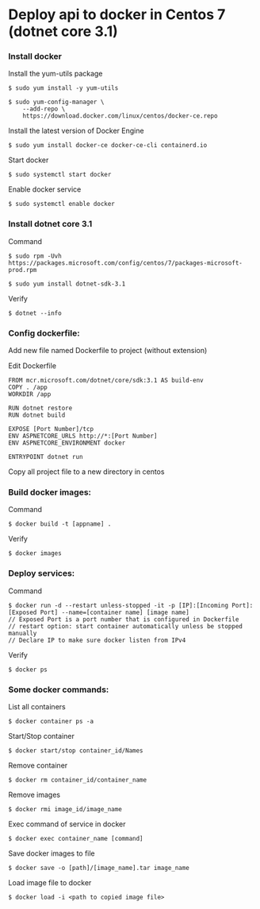 # Deploy api to docker in Centos 7 (dotnet core 3.1)

### Install docker

Install the yum-utils package

```
$ sudo yum install -y yum-utils

$ sudo yum-config-manager \
    --add-repo \
    https://download.docker.com/linux/centos/docker-ce.repo
```

Install the latest version of Docker Engine

```
$ sudo yum install docker-ce docker-ce-cli containerd.io
```

Start docker

```
$ sudo systemctl start docker
```

Enable docker service

```
$ sudo systemctl enable docker
```

### Install dotnet core 3.1

Command

```
$ sudo rpm -Uvh https://packages.microsoft.com/config/centos/7/packages-microsoft-prod.rpm

$ sudo yum install dotnet-sdk-3.1
```

Verify

```
$ dotnet --info
```

### Config dockerfile:

Add new file named Dockerfile to project (without extension)

Edit Dockerfile
```
FROM mcr.microsoft.com/dotnet/core/sdk:3.1 AS build-env
COPY . /app
WORKDIR /app

RUN dotnet restore
RUN dotnet build

EXPOSE [Port Number]/tcp
ENV ASPNETCORE_URLS http://*:[Port Number]
ENV ASPNETCORE_ENVIRONMENT docker

ENTRYPOINT dotnet run
```

Copy all project file to a new directory in centos

### Build docker images:

Command

```
$ docker build -t [appname] .
```

Verify

```
$ docker images
```

### Deploy services:

Command

```
$ docker run -d --restart unless-stopped -it -p [IP]:[Incoming Port]:[Exposed Port] --name=[container name] [image name]
// Exposed Port is a port number that is configured in Dockerfile
// restart option: start container automatically unless be stopped manually
// Declare IP to make sure docker listen from IPv4
```

Verify

```
$ docker ps
```

### Some docker commands:

List all containers

```
$ docker container ps -a
```

Start/Stop container

```
$ docker start/stop container_id/Names
```

Remove container

```
$ docker rm container_id/container_name
```

Remove images

```
$ docker rmi image_id/image_name
```

Exec command of service in docker

```
$ docker exec container_name [command]
```

Save docker images to file

```
$ docker save -o [path]/[image_name].tar image_name
```

Load image file to docker

```
$ docker load -i <path to copied image file>
```
